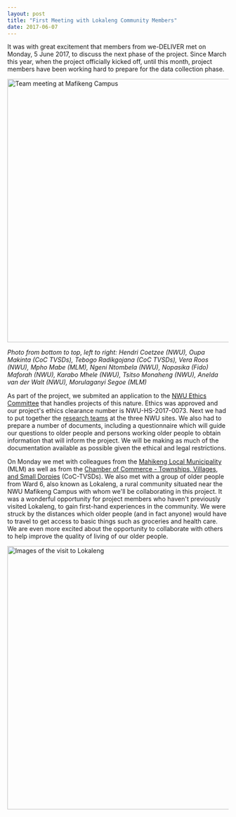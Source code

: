 ```yaml
---
layout: post
title: "First Meeting with Lokaleng Community Members"
date: 2017-06-07
---
```


It was with great excitement that members from we-DELIVER met on Monday, 5 June 2017, to discuss the next phase of the project. Since March this year, when the project officially kicked off, until this month, project members have been working hard to prepare for the data collection phase.

<img src="{{ site.url}}/assets/20170607_160656.jpg" width="600" alt="Team meeting at Mafikeng Campus">

*Photo from bottom to top, left to right: Hendri Coetzee (NWU), Oupa Makinta (CoC TVSDs), Tebogo Radikgojana (CoC TVSDs), Vera Roos (NWU), Mpho Mabe (MLM), Ngeni Ntombela (NWU), Nopasika (Fido) Maforah (NWU), Karabo Mhele (NWU), Tsitso Monaheng (NWU), Anelda van der Walt (NWU), Morulaganyi Segoe (MLM)*


As part of the project, we submited an application to the [NWU Ethics Committee](http://www.nwu.ac.za/research-support/ethics) that handles projects of this nature. Ethics was approved and our project's ethics clearance number is NWU-HS-2017-0073. Next we had to put together the [research teams](../team.html) at the three NWU sites. We also had to prepare a number of documents, including a questionnaire which will guide our questions to older people and persons working older people to obtain information that will inform the project. We will be making as much of the documentation available as possible given the ethical and legal restrictions. 

On Monday we met with colleagues from the [Mahikeng Local Municipality](http://www.mahikeng.gov.za/) (MLM) as well as from the [Chamber of Commerce - Townships, Villages, and Small Dorpies](http://www.nwpg.gov.za/VTSDEconomy/Documents/Newsroom/vtsd%20lekgotla%20media%20statement%20approved%20version.pdf) (CoC-TVSDs). We also met with a group of older people from Ward 6, also known as Lokaleng, a rural community situated near the NWU Mafikeng Campus with whom we'll be collaborating in this project. It was a wonderful opportunity for project members who haven't previously visited Lokaleng, to gain first-hand experiences in the community. We were struck by the distances which older people (and in fact anyone) would have to travel to get access to basic things such as groceries and health care. We are even more excited about the opportunity to collaborate with others to help improve the quality of living of our older people.

<img src="{{ site.url}}/assets/20170607_161022.jpg" width="600" alt="Images of the visit to Lokaleng">
